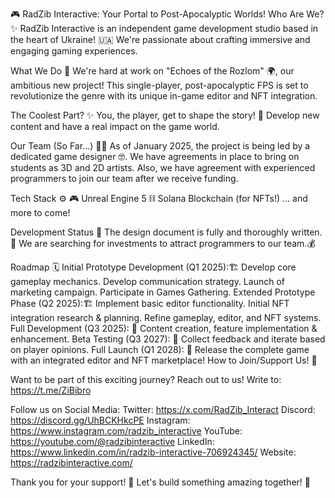 🎮 RadZib Interactive: Your Portal to Post-Apocalyptic Worlds!
Who Are We? 
✨ RadZib Interactive is an independent game development studio based in the heart of Ukraine! 🇺🇦 We're passionate about crafting immersive and engaging gaming experiences.

What We Do 🚀 
We're hard at work on "Echoes of the Rozlom" 🌍, our ambitious new project! This single-player, post-apocalyptic FPS is set to revolutionize the genre with its unique in-game editor and NFT integration.

The Coolest Part? 
✨ You, the player, get to shape the story! 🤯 Develop new content and have a real impact on the game world.

Our Team (So Far...) 🧑‍💻
As of January 2025, the project is being led by a dedicated game designer 🤓.
We have agreements in place to bring on students as 3D and 2D artists.
Also, we have agreement with experienced programmers to join our team after we receive funding.

Tech Stack ⚙️
🎮 Unreal Engine 5
⛓️ Solana Blockchain (for NFTs!)
... and more to come!

Development Status 🚧
The design document is fully and thoroughly written.📝
We are searching for investments to attract programmers to our team.💰

Roadmap 🗓️
Initial Prototype Development (Q1 2025):🏗️
Develop core gameplay mechanics.
Develop communication strategy.
Launch of marketing campaign.
Participate in Games Gathering.
Extended Prototype Phase (Q2 2025):🏗️
Implement basic editor functionality.
Initial NFT integration research & planning.
Refine gameplay, editor, and NFT systems.
Full Development (Q3 2025): 🚀
Content creation, feature implementation & enhancement.
Beta Testing (Q3 2027): 🧪
Collect feedback and iterate based on player opinions.
Full Launch (Q1 2028): 🎉
Release the complete game with an integrated editor and NFT marketplace!
How to Join/Support Us! 🤝

Want to be part of this exciting journey? Reach out to us!
Write to: https://t.me/ZiBibro

Follow us on Social Media:
Twitter: https://x.com/RadZib_Interact
Discord: https://discord.gg/UhBCKHkcPE
Instagram: https://www.instagram.com/radzib_interactive
YouTube: https://youtube.com/@radzibinteractive
LinkedIn: https://www.linkedin.com/in/radzib-interactive-706924345/
Website: https://radzibinteractive.com/

Thank you for your support! 🙏 Let's build something amazing together! 🚀

<!---
RadZibInteractive/RadZibInteractive is a ✨ special ✨ repository because its `README.md` (this file) appears on your GitHub profile.
You can click the Preview link to take a look at your changes.
--->
